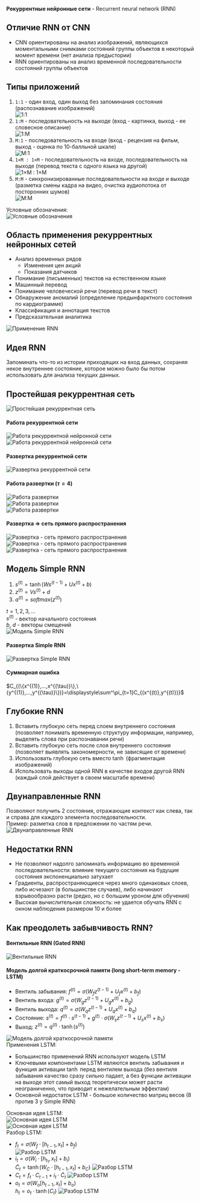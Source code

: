 **Рекуррентные нейронные сети** - Recurrent neural network (RNN)
## Отличие RNN от CNN
- CNN ориентированы на анализ изображений, являющихся моментальными снимками состояний группы объектов в некоторый момент времени (нет анализа предыстории)
- RNN ориентированы на анализ временной последовательности состояний группы объектов
## Типы приложений
1. `1:1` - один вход, один выход без запоминания состояния (распознавание изображений)  
	![1:1](../Pictures/05_01.%201-1.png)
2. `1:M` - последовательность на выходе (вход - картинка, выход - ее словесное описание)  
	![1:M](../Pictures/05_02.%201-M.png)
3. `M:1` - последовательность на входе (вход - рецензия на фильм, выход - оценка по 10-балльной шкале)  
	![M:1](../Pictures/05_03.%20M-1.png)
4. `1×M : 1×M` - последовательность на входе, последовательность на выходе (перевод текста с одного языка на другой)  
	![1×M : 1×M](../Pictures/05_04.%201xM-1xM.png)
5. `M:M` - синхронизированные последовательности на входе и выходе (разметка смены кадра на видео, очистка аудиопотока от посторонних шумов)  
	![M:M](../Pictures/05_05.%20M-M.png)
  
Условные обозначения:  
![Условные обозначения](../Pictures/05_06.%20Условные%20обозначения.png)
  
## Область применения рекуррентных нейронных сетей
- Анализ временных рядов
	- Изменения цен акций
	- Показания датчиков
- Понимание (письменных) текстов на естественном языке
- Машинный перевод
- Понимание человеческой речи (перевод речи в текст)
- Обнаружение аномалий (определение предынфарктного состояния по кардиограмме)
- Классификация и аннотация текстов
- Предсказательная аналитика
  
![Применение RNN](../Pictures/05_07.%20Применение%20RNN.png)
## Идея RNN
Запоминать что-то из истории приходящих на вход данных, сохраняя некое внутреннее состояние, которое можно было бы потом использовать для анализа текущих данных.
## Простейшая рекуррентная сеть
![Простейшая рекуррентная сеть](../Pictures/05_08.%20Простейшая%20рекуррентная%20сеть.png)  
#### Работа рекуррентной сети
![Работа рекуррентной нейронной сети](../Pictures/05_09.%20Работа%20рекуррентной%20нейронной%20сети.png)  
![Работа рекуррентной нейронной сети](../Pictures/05_10.%20Работа%20рекуррентной%20нейронной%20сети.png)
#### Развертка рекуррентной сети
![Развертка рекуррентной сети](../Pictures/05_11.%20Развертка%20рекуррентной%20сети.png)
#### Работа развертки ($\tau=4$)
![Работа развертки](../Pictures/05_12.%20Работа%20развертки.png)  
![Работа развертки](../Pictures/05_13.%20Работа%20развертки.png)  
![Работа развертки](../Pictures/05_14.%20Работа%20развертки.png)  
#### Развертка => сеть прямого распространения
![Развертка - сеть прямого распространения](../Pictures/05_15.%20Развертка%20-%20сеть%20прямого%20распространения.png)  
![Развертка - сеть прямого распространения](../Pictures/05_16.%20Развертка%20-%20сеть%20прямого%20распространения.png)  
![Развертка - сеть прямого распространения](../Pictures/05_17.%20Развертка%20-%20сеть%20прямого%20распространения.png)
## Модель Simple RNN
1) $s^{(t)}=\tanh(Ws^{(t-1)}+Ux^{(t)}+b)$
2) $z^{(t)}=Vs^{(t)}+d$
3) $a^{(t)}=softmax(z^{(t)})$
  
$t=1,2,3,...$  
$s^{(t)}$ - вектор начального состояния  
$b$, $d$ - векторы смещений  
![Модель Simple RNN](../Pictures/05_18.%20Модель%20Simple%20RNN.png)
#### Развертка Simple RNN
![Развертка Simple RNN](../Pictures/05_19.%20Развертка%20Simple%20RNN.png)  
#### Суммарная ошибка
$C_{(\{x^{(1)},...,x^{(\tau)}\},\{y^{(1)},...,y^{(\tau)}\})}=\displaystyle\sum^\pi_{t=1}C_{(x^{(t)},y^{(t)})}$
## Глубокие RNN
1. Вставить глубокую сеть перед слоем внутреннего состояния (позволяет понимать временную структуру информации, например, выделять слова при распознавании речи)
2. Вставить глубокую сеть после слоя внутреннего состояния (позволяет выявлять закономерности, не зависящие от времени)
3. Использовать глубокую сеть вместо $\tanh$ (фрагментация изображений)
4. Использовать выходы одной RNN в качестве входов другой RNN (каждый слой действует в своем масштабе времени)
## Двунаправленные RNN
Позволяют получить 2 состояния, отражающие контекст как слева, так и справа для каждого элемента последовательности.  
Пример: разметка слов в предложении по частям речи.  
![Двунаправленные RNN](../Pictures/05_20.%20Двунаправленные%20RNN.png)
## Недостатки RNN
- Не позволяют надолго запоминать информацию во временной последовательности: влияние текущего состояния на будущие состояния экспоненциально затухает
- Градиенты, распространяющиеся через много одинаковых слоев, либо исчезают (в большинстве случаев), либо начинают взрывообразно расти (редко, но с большим уроном для обучения)
- Высокая вычислительная сложность: не удается обучать RNN с окном наблюдения размером 10 и более
## Как преодолеть забывчивость RNN?
#### Вентильные RNN (Gated RNN)
![Вентильные RNN](05_21.%20Вентильные%20RNN.png)
#### Модель долгой краткосрочной памяти (long short-term memory - LSTM)
- Вентиль забывания: $f^{(t)}=\sigma(W_fz^{(t-1)}+U_fx^{(t)}+b_f)$
- Вентиль входа: $g^{(t)}=\sigma(W_gz^{(t-1)}+U_gx^{(t)}+b_g)$
- Вентиль выхода: $q^{(t)}=\sigma(W_qz^{(t-1)}+U_qx^{(t)}+b_q)$
- Состояние: $s^{(t)}=f^{(t)}\cdot s^{(t-1)}+g^{(t)}\cdot \sigma(W_sz^{(t-1)}+U_sx^{(t)}+b_s)$
- Выход: $z^{(t)}=q^{(t)}\cdot\tanh(s^{(t)})$
  
![Модель долгой краткосрочной памяти](../Pictures/05_22.%20Модель%20долгой%20краткосрочной%20памяти.png)  
Применения LSTM:
- Большинство применений RNN используют модель LSTM
- Ключевыми компонентами LSTM являются вентиль забывания и функция активации $\tanh$ перед вентилем выхода (без вентиля забывания качество сразу сильно падает, а без функции активации на выходе этот самый выход теоретически может расти неограниченно, что приводит к нежелательным эффектам)
- Основной недостаток LSTM - большое количество матриц весов (8 против 3 у Simple RNN)
  
Основная идея LSTM:  
![Основная идея LSTM](../Pictures/05_23.%20Основная%20идея%20LSTM.png)  
![Основная идея LSTM](../Pictures/05_24.%20Основная%20идея%20LSTM.png)  
Разбор LSTM:  
- $f_t=\sigma(W_f\cdot[h_{t-1},x_t]+b_f)$  
	![Разбор LSTM](../Pictures/05_25.%20Разбор%20LSTM.png)
- $i_t=\sigma(W_i\cdot[h_{t_1},x_t]+b_i)$  
	$\tilde{C}_t=\tanh(W_C\cdot[h_{t-1},x_t]+b_C)$
	![Разбор LSTM](../Pictures/05_26.%20Разбор%20LSTM.png)
- $C_t=f_t\cdot C_{t-1}+i_t\cdot\tilde{C}_t$
	![Разбор LSTM](../Pictures/05_27.%20Разбор%20LSTM.png)
- $o_t=\sigma(W_o[h_{t-1},x_t]+b_o)$  
	$h_t=o_t\cdot\tanh(C_t)$
	![Разбор LSTM](../Pictures/05_28.%20Разбор%20LSTM.png)